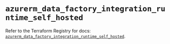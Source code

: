 # `azurerm_data_factory_integration_runtime_self_hosted`

Refer to the Terraform Registry for docs: [`azurerm_data_factory_integration_runtime_self_hosted`](https://registry.terraform.io/providers/hashicorp/azurerm/4.17.0/docs/resources/data_factory_integration_runtime_self_hosted).
